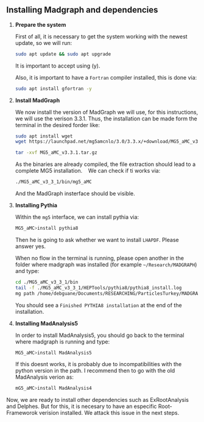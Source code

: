 ## Installing Madgraph and dependencies

1. **Prepare the system**
   
   First of all, it is necessary to get the system working with the newest update, so we will run:
   
   ```bash
   sudo apt update && sudo apt upgrade
   ```
   
   It is important to accept using (y).
   
   Also, it is important to have a `Fortran` compiler installed,  this is done via:
   
   ```bash
   sudo apt install gfortran -y
   ```

2. **Install MadGraph**
   
   We now install the version of MadGraph we will use, for this instructions, we will use the verison  3.3.1. Thus, the installation can be made form the terminal in the desired forder like:
   
   ```bash
   sudo apt install wget
   wget https://launchpad.net/mg5amcnlo/3.0/3.3.x/+download/MG5_aMC_v3.3.1.tar.gz
   ```
   
   ```bash
   tar -xvf MG5_aMC_v3.3.1.tar.gz
   ```
   
   As the binaries are already compiled, the file extraction should lead to a complete MG5 installation.    We can check if ti works via:
   
   ```bash
   ./MG5_aMC_v3_3_1/bin/mg5_aMC
   ```
   
   And the MadGraph insterface should be visible.

3. **Installing Pythia**
   
   Within the ```mg5``` interface, we can install pythia via:
   
   ```bash
   MG5_aMC>install pythia8
   ```
   
   Then he is going to ask whether we want to install ```LHAPDF```. Please answer yes.
   
   When no flow in the terminal is running, please open another in the folder where madgraph was installed (for example ```~/Research/MADGRAPH```) and type:
   
   ```bash
   cd ./MG5_aMC_v3_3_1/bin
   tail -f ./MG5_aMC_v3_3_1/HEPTools/pythia8/pythia8_install.log
   mg path /home/debguane/Documents/RESEARCHING/ParticlesTurkey/MADGRAPH/MG5_aMC_v3_3_1
   
   ```
   
   You should see a ```Finished PYTHIA8 installation``` at the end of the installation.

4. **Installing MadAnalysis5**
   
   In order to install MadAnalysis5, you should go back to the terminal where madgraph is running and type:
   
   ```bash
   MG5_aMC>install MadAnalysis5     
   ```
   
   If this doesnt works, it is probably due to incompatibilities with the python version in the path. I recommend then to go with the old MadAnalysis verion as:
   
   ```bash
   mG5_aMC>install MadAnalysis4
   
   
   ```

Now, we are ready to install other dependencies such as ExRootAnalysis and Delphes. But for this, it is necesary to have an especific Root-Frameworok verision installed. We attack this issue in the next steps.


